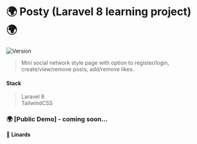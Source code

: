 <h1>🌍 Posty (Laravel 8 learning project) 🌍</h1>
<p>
  <img alt="Version" src="https://img.shields.io/badge/version-1.0-blue.svg?cacheSeconds=2592000" />
</p>

> Mini social network style page with option to register/login, create/view/remove posts, add/remove likes.

<h4>Stack</h4>

> Laravel 8 <br />
> TailwindCSS

### 🌍 [Public Demo] - coming soon...

👤 **Linards**

